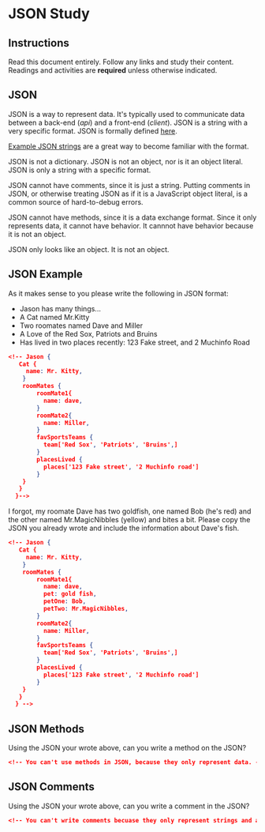 # JSON Study

## Instructions

Read this document entirely. Follow any links and study their content. Readings
and activities are **required** unless otherwise indicated.

## JSON

JSON is a way to represent data. It's typically used to communicate data between
a back-end (*api*) and a front-end (*client*). JSON is a string with a very
specific format. JSON is formally defined [here](http://www.json.org/).

[Example JSON strings](http://json.org/example.html) are a great way to become
familiar with the format.

JSON is not a dictionary. JSON is not an object, nor is it an object literal.
JSON is only a string with a specific format.

JSON cannot have comments, since it is just a string. Putting comments in JSON,
or otherwise treating JSON as if it is a JavaScript object literal, is a common
source of hard-to-debug errors.

JSON cannot have methods, since it is a data exchange format. Since it only
represents data, it cannot have behavior. It cannnot have behavior because it is
not an object.

JSON only looks like an object. It is not an object.

## JSON Example

As it makes sense to you please write the following in JSON format:

-   Jason has many things...
-   A Cat named Mr.Kitty
-   Two roomates named Dave and Miller
-   A Love of the Red Sox, Patriots and Bruins
-   Has lived in two places recently: 123 Fake street, and 2 Muchinfo Road

```json
<!-- Jason {
   Cat {
     name: Mr. Kitty,
    }
    roomMates {
        roomMate1{
          name: dave,
        }
        roomMate2{
          name: Miller,
        }
        favSportsTeams {
          team['Red Sox', 'Patriots', 'Bruins',]
        }
        placesLived {
          places['123 Fake street', '2 Muchinfo road']
        }
    }
   }
  }-->
```

I forgot, my roomate Dave has two goldfish, one named Bob (he's red) and the
other named Mr.MagicNibbles (yellow) and bites a bit. Please copy the JSON you
already wrote and include the information about Dave's fish.

```json
<!-- Jason {
   Cat {
     name: Mr. Kitty,
    }
    roomMates {
        roomMate1{
          name: dave,
          pet: gold fish,
          petOne: Bob,
          petTwo: Mr.MagicNibbles,
        }
        roomMate2{
          name: Miller,
        }
        favSportsTeams {
          team['Red Sox', 'Patriots', 'Bruins',]
        }
        placesLived {
          places['123 Fake street', '2 Muchinfo road']
        }
    }
   }
  } -->
```

## JSON Methods

Using the JSON your wrote above, can you write a method on the JSON?

```json
<!-- You can't use methods in JSON, because they only represent data. -->
```

## JSON Comments

Using the JSON your wrote above, can you write a comment in the JSON?

```json
<!-- You can't write comments becuase they only represent strings and arrays. -->
```
